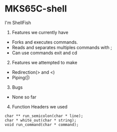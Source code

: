 # MKS65C-shell
I'm ShellFish
1. Features we currently have 
* Forks and executes commands.
* Reads and separates multiples commands with ;
* Can use commands exit and cd

2. Features we attempted to make
* Redirection(> and <)
* Piping(|)
3. Bugs
* None so far
4. Function Headers we used
``` 
char ** run_semicolon(char * line);
char * white_out(char * string);
void run_command(char * command);
```
